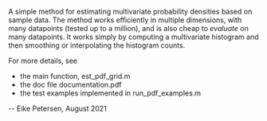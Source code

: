 A simple method for estimating multivariate probability densities based on sample data. The method works efficiently in multiple dimensions, with many datapoints (tested up to a million), and is also cheap to *evaluate* on many datapoints. It works simply by computing a multivariate histogram and then smoothing or interpolating the histogram counts.

For more details, see
- the main function, est_pdf_grid.m
- the doc file documentation.pdf
- the test examples implemented in run_pdf_examples.m

-- Eike Petersen, August 2021